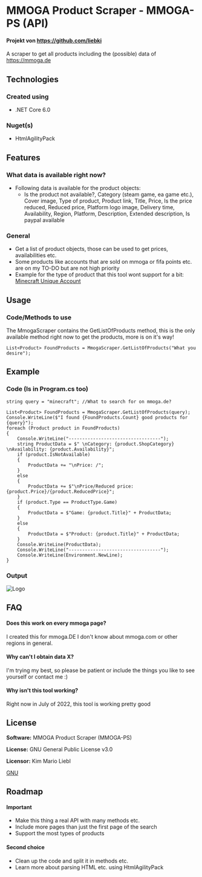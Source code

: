 # MMOGA Product Scraper - MMOGA-PS (API)

#### Projekt von https://github.com/liebki

A scraper to get all products including the (possible) data of https://mmoga.de

## Technologies

### Created using
- .NET Core 6.0

### Nuget(s)
- HtmlAgilityPack

## Features

### What data is available right now?
- Following data is available for the product objects: 
	- Is the product not available?, Category (steam game, ea game etc.), Cover image, Type of product, Product link, Title, Price, Is the price reduced, Reduced price, Platform logo image, Delivery time, Availability, Region, Platform, Description, Extended description, Is paypal available

### General
- Get a list of product objects, those can be used to get prices, availabilities etc.
- Some products like accounts that are sold on mmoga or fifa points etc. are on my TO-DO but are not high priority
- Example for the type of product that this tool wont support for a bit: [Minecraft Unique Account](https://www.mmoga.de/Minecraft/Minecraft-Unique-Account,Minecraft-Java-Edition-MOJANG-LOG-IN-MAIL-ACCESS--NO-BAN-Hypixel--Fast-delivery/)

## Usage

### Code/Methods to use

The MmogaScraper contains the GetListOfProducts method, this is the only available method right now to get the products, more is on it's way!

```
List<Product> FoundProducts = MmogaScraper.GetListOfProducts("What you desire");
```

## Example

### Code (Is in Program.cs too)
```
string query = "minecraft"; //What to search for on mmoga.de?

List<Product> FoundProducts = MmogaScraper.GetListOfProducts(query);
Console.WriteLine($"I found {FoundProducts.Count} good products for {query}");
foreach (Product product in FoundProducts)
{
    Console.WriteLine("----------------------------------");
    string ProductData = $" \nCategory: {product.ShopCategory} \nAvailability: {product.Availability}";
    if (product.IsNotAvailable)
    {
        ProductData += "\nPrice: /";
    }
    else
    {
        ProductData += $"\nPrice/Reduced price: {product.Price}/{product.ReducedPrice}";
    }
    if (product.Type == ProductType.Game)
    {
        ProductData = $"Game: {product.Title}" + ProductData;
    }
    else
    {
        ProductData = $"Product: {product.Title}" + ProductData;
    }
    Console.WriteLine(ProductData);
    Console.WriteLine("----------------------------------");
    Console.WriteLine(Environment.NewLine);
}
```

### Output
![Logo](https://iili.io/NDfhHF.png)

## FAQ

#### Does this work on every mmoga page?

I created this for mmoga.DE I don't know about mmoga.com or other regions in general.

#### Why can't I obtain data X?

I'm trying my best, so please be patient or include the things you like to see yourself or contact me :)

#### Why isn't this tool working?

Right now in July of 2022, this tool is working pretty good

## License

**Software:** MMOGA Product Scraper (MMOGA-PS)

**License:** GNU General Public License v3.0

**Licensor:** Kim Mario Liebl

[GNU](https://choosealicense.com/licenses/gpl-3.0/)

## Roadmap

#### Important
- Make this thing a real API with many methods etc.
- Include more pages than just the first page of the search
- Support the most types of products

#### Second choice
- Clean up the code and split it in methods etc.
- Learn more about parsing HTML etc. using HtmlAgilityPack
